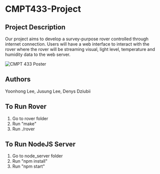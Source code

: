 # CMPT433-Project

Project Description
-----
Our project aims to develop a survey-purpose rover controlled through internet connection. Users will have 
a web interface to interact with the rover where the rover will be streaming visual, light level, temperature 
and humidity data to the web server.

![CMPT 433 Poster](https://user-images.githubusercontent.com/60329514/162876691-0706fc13-3e92-42e5-8763-19a498beb032.png)

Authors
-----
Yoonhong Lee, Jusung Lee, Denys Dziubii

To Run Rover
-----
1. Go to rover folder
2. Run "make"
3. Run ./rover

To Run NodeJS Server
-----
1. Go to node_server folder
2. Run "npm install"
3. Run "npm start"
